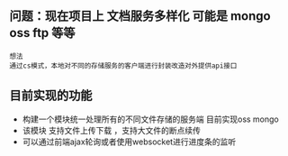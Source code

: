 ## 问题：现在项目上 文档服务多样化 可能是 mongo oss ftp 等等 
    想法 
    通过cs模式，本地对不同的存储服务的客户端进行封装改造对外提供api接口
## 目前实现的功能

- 构建一个模块统一处理所有的不同文件存储的服务端 目前实现oss mongo
- 该模块 支持文件上传下载 ，支持大文件的断点续传 
- 可以通过前端ajax轮询或者使用websocket进行进度条的监听
